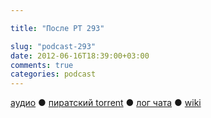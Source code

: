 ```yaml
---

title: "После РТ 293"

slug: "podcast-293"
date: 2012-06-16T18:39:00+03:00
comments: true
categories: podcast
---
```

[аудио](http://cdn.radio-t.com/rt293post.mp3) ● [пиратский torrent](http://pirates.radio-t.com/torrents/rt293post.mp3.torrent) ● [лог чата](http://chat.radio-t.com/logs/radio-t-293.html) ● [wiki](http://wiki.radio-t.com/%D0%9F%D0%BE%D1%81%D0%BB%D0%B5_%D0%A0%D0%A2_293)<audio src="http://cdn.radio-t.com/rt293post.mp3" preload="none">
